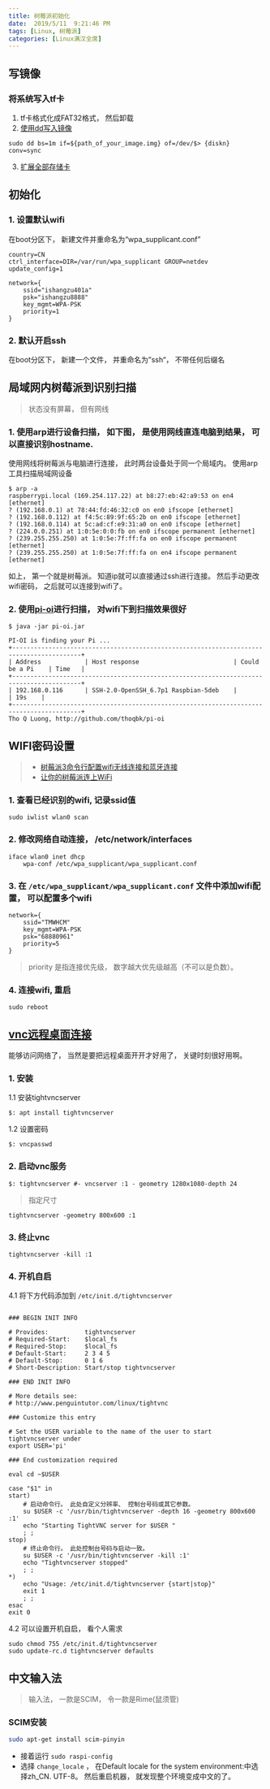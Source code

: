```yaml
---
title: 树莓派初始化
date:  2019/5/11  9:21:46 PM
tags: [Linux, 树莓派]
categories: [Linux满汉全席]
---
```


## 写镜像

### 将系统写入tf卡

1. tf卡格式化成FAT32格式， 然后卸载
2. [使用dd写入镜像](https://www.raspberrypi.org/documentation/installation/installing-images/mac.md)

```shell
sudo dd bs=1m if=${path_of_your_image.img} of=/dev/$> {diskn} conv=sync
```

3. [扩展全部存储卡](https://www.cnrancher.com/docs/os/v1.x/en/installation/running-rancheros/server/raspberry-pi/)

## 初始化

### 1. 设置默认wifi

在boot分区下， 新建文件并重命名为“wpa_supplicant.conf”

```shell
country=CN
ctrl_interface=DIR=/var/run/wpa_supplicant GROUP=netdev
update_config=1

network={
    ssid="ishangzu401a"
    psk="ishangzu8888"
    key_mgmt=WPA-PSK
    priority=1
}
```

### 2. 默认开启ssh

在boot分区下， 新建一个文件， 并重命名为”ssh“， 不带任何后缀名

## 局域网内树莓派到识别扫描

> 状态没有屏幕， 但有网线

### 1. 使用arp进行设备扫描， 如下图， 是使用网线直连电脑到结果， 可以直接识别hostname.

使用网线将树莓派与电脑进行连接， 此时两台设备处于同一个局域内。 使用arp工具扫描局域网设备

```shell
$ arp -a
raspberrypi.local (169.254.117.22) at b8:27:eb:42:a9:53 on en4 [ethernet]
? (192.168.0.1) at 78:44:fd:46:32:c0 on en0 ifscope [ethernet]
? (192.168.0.112) at f4:5c:89:9f:65:2b on en0 ifscope [ethernet]
? (192.168.0.114) at 5c:ad:cf:e9:31:a0 on en0 ifscope [ethernet]
? (224.0.0.251) at 1:0:5e:0:0:fb on en0 ifscope permanent [ethernet]
? (239.255.255.250) at 1:0:5e:7f:ff:fa on en0 ifscope permanent [ethernet]
? (239.255.255.250) at 1:0:5e:7f:ff:fa on en4 ifscope permanent [ethernet]
```

如上， 第一个就是树莓派。 知道ip就可以直接通过ssh进行连接。 然后手动更改wifi密码， 之后就可以连接到wifi了。

### 2. 使用[pi-oi](http://github.com/thoqbk/pi-oi)进行扫描， 对wifi下到扫描效果很好

```shell
$ java -jar pi-oi.jar

PI-OI is finding your Pi ...
+-----------------------------------------------------------------------------------------+
| Address            | Host response                          | Could be a Pi    | Time   |
+-----------------------------------------------------------------------------------------+
| 192.168.0.116      | SSH-2.0-OpenSSH_6.7p1 Raspbian-5deb    |                  | 19s    |
+-----------------------------------------------------------------------------------------+
Tho Q Luong, http://github.com/thoqbk/pi-oi
```

## WIFI密码设置

> - [树莓派3命令行配置wifi无线连接和蓝牙连接](https://www.embbnux.com/2016/04/10/raspberry_pi_3_wifi_and_bluetooth_setting_on_console/)
> - [让你的树莓派连上WiFi](http://ju.outofmemory.cn/entry/106824)

### 1. 查看已经识别的wifi, 记录ssid值

```shell
sudo iwlist wlan0 scan
```

### 2. 修改网络自动连接， /etc/network/interfaces

```shell
iface wlan0 inet dhcp
    wpa-conf /etc/wpa_supplicant/wpa_supplicant.conf
```

### 3. 在 `/etc/wpa_supplicant/wpa_supplicant.conf` 文件中添加wifi配置， 可以配置多个wifi

```shell
network={
    ssid="TMWHCM"
    key_mgmt=WPA-PSK
    psk="68880961"
    priority=5
}
```

> priority 是指连接优先级， 数字越大优先级越高（不可以是负数）。

### 4. 连接wifi, 重启

```shell
sudo reboot
```

## [vnc远程桌面连接](http://shumeipai.nxez.com/2013/09/04/login-rpi-with-vnc.html)

能够访问网络了， 当然是要把远程桌面开开才好用了， 关键时刻很好用啊。

### 1. 安装

1.1 安装tightvncserver

```shell
$: apt install tightvncserver
```

1.2 设置密码

```shell
$: vncpasswd
```

### 2. 启动vnc服务

```shell
$: tightvncserver #- vncserver :1 - geometry 1280x1080-depth 24
```

> 指定尺寸

```shell
tightvncserver -geometry 800x600 :1
```

### 3. 终止vnc

```shell
tightvncserver -kill :1
```

### 4. 开机自启

4.1 将下方代码添加到 `/etc/init.d/tightvncserver`

```shell

### BEGIN INIT INFO

# Provides:          tightvncserver
# Required-Start:    $local_fs
# Required-Stop:     $local_fs
# Default-Start:     2 3 4 5
# Default-Stop:      0 1 6
# Short-Description: Start/stop tightvncserver

### END INIT INFO

# More details see:
# http://www.penguintutor.com/linux/tightvnc

### Customize this entry

# Set the USER variable to the name of the user to start tightvncserver under
export USER='pi'

### End customization required

eval cd ~$USER

case "$1" in
start)
    # 启动命令行。 此处自定义分辨率、 控制台号码或其它参数。
    su $USER -c '/usr/bin/tightvncserver -depth 16 -geometry 800x600 :1'
    echo "Starting TightVNC server for $USER "
    ; ;
stop)
    # 终止命令行。 此处控制台号码与启动一致。
    su $USER -c '/usr/bin/tightvncserver -kill :1'
    echo "Tightvncserver stopped"
    ; ;
*)
    echo "Usage: /etc/init.d/tightvncserver {start|stop}"
    exit 1
    ; ;
esac
exit 0
```

4.2 可以设置开机自启， 看个人需求

```shell
sudo chmod 755 /etc/init.d/tightvncserver
sudo update-rc.d tightvncserver defaults
```

## 中文输入法

> 输入法， 一款是SCIM， 令一款是Rime(鼠须管)

### SCIM安装

```bash
sudo apt-get install scim-pinyin
```

- 接着运行 `sudo raspi-config`
- 选择 `change_locale` ， 在Default locale for the system environment:中选择zh_CN. UTF-8。 然后重启机器， 就发现整个环境变成中文的了。

